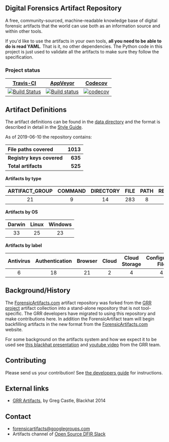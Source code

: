 ## Digital Forensics Artifact Repository

A free, community-sourced, machine-readable knowledge base of digital forensic
artifacts that the world can use both as an information source and within other
tools.

If you'd like to use the artifacts in your own tools, **all you need to be able
to do is read YAML**. That is it, no other dependencies. The Python code in
this project is just used to validate all the artifacts to make sure they
follow the specification.

### Project status

[Travis-CI](https://travis-ci.org/) | [AppVeyor](https://ci.appveyor.com) | [Codecov](https://codecov.io/)
--- | --- | ---
[![Build Status](https://travis-ci.org/ForensicArtifacts/artifacts.svg?branch=master)](https://travis-ci.org/ForensicArtifacts/artifacts) | [![Build status](https://ci.appveyor.com/api/projects/status/7gv9fwr269527cj1?svg=true)](https://ci.appveyor.com/project/forensicartifacts/artifacts) | [![codecov](https://codecov.io/gh/ForensicArtifacts/artifacts/branch/master/graph/badge.svg)](https://codecov.io/gh/ForensicArtifacts/artifacts)

## Artifact Definitions

The artifact definitions can be found in the [data directory](https://github.com/ForensicArtifacts/artifacts/tree/master/data)
and the format is described in detail in the [Style Guide](https://github.com/ForensicArtifacts/artifacts/blob/master/docs/Artifacts%20definition%20format%20and%20style%20guide.asciidoc).

As of 2019-06-10 the repository contains:

| **File paths covered** | **1013** |
| :------------------ | ------: |
| **Registry keys covered** | **635** |
| **Total artifacts** | **525** |

**Artifacts by type**

| ARTIFACT_GROUP | COMMAND | DIRECTORY | FILE | PATH | REGISTRY_KEY | REGISTRY_VALUE | WMI |
| :---: | :---: | :---: | :---: | :---: | :---: | :---: | :---: |
| 21 | 9 | 14 | 283 | 8 | 50 | 114 | 26 |

**Artifacts by OS**

| Darwin | Linux | Windows |
| :---: | :---: | :---: |
| 33 | 25 | 23 |

**Artifacts by label**

| Antivirus | Authentication | Browser | Cloud | Cloud Storage | Configuration Files | Docker | External Media | ExternalAccount | Hadoop | History Files | Logs | Mail | Network | Software | System | Users | iOS |
| :---: | :---: | :---: | :---: | :---: | :---: | :---: | :---: | :---: | :---: | :---: | :---: | :---: | :---: | :---: | :---: | :---: | :---: |
| 6 | 18 | 21 | 2 | 4 | 41 | 2 | 2 | 3 | 1 | 3 | 46 | 15 | 15 | 43 | 104 | 68 | 5 |

## Background/History

The [ForensicArtifacts.com](http://forensicartifacts.com/) artifact repository
was forked from the [GRR project](https://github.com/google/grr) artifact
collection into a stand-alone repository that is not tool-specific. The GRR
developers have migrated to using this repository and make contributions here. In
addition the ForensicArtifact team will begin backfilling artifacts in the new
format from the [ForensicArtifacts.com](http://forensicartifacts.com/) website.

For some background on the artifacts system and how we expect it to be used see
[this blackhat presentation](https://www.blackhat.com/us-14/archives.html#grr-find-all-the-badness-collect-all-the-things)
and [youtube video](https://www.youtube.com/watch?v=ren6QSvwFvg) from the GRR team.

## Contributing

Please send us your contribution! See [the developers guide](https://github.com/ForensicArtifacts/artifacts/wiki/Developers-guide) for instructions.

## External links

* [GRR Artifacts](https://www.blackhat.com/docs/us-14/materials/us-14-Castle-GRR-Find-All-The-Badness-Collect-All-The-Things-WP.pdf), by Greg Castle, Blackhat 2014

## Contact

* [forensicartifacts@googlegroups.com](https://groups.google.com/forum/#!forum/forensicartifacts)
* Artifacts channel of [Open Source DFIR Slack](https://github.com/open-source-dfir/slack)

